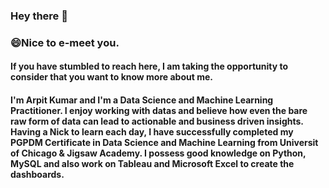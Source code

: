 ### Hey there 👋
### 😄Nice to e-meet you.<br>

#### If you have stumbled to reach here, I am taking the opportunity to consider that you want to know more about me.<br>
#### I'm Arpit Kumar and I'm a Data Science and Machine Learning Practitioner. I enjoy working with datas and believe how even the bare raw form of data can lead to actionable and business driven insights. Having a Nick to learn each day, I have successfully completed my PGPDM Certificate in Data Science and Machine Learning from Universit of Chicago & Jigsaw Academy. I possess good knowledge on Python, MySQL and also work on Tableau and Microsoft Excel to create the dashboards.

<!--
**Arpitkr95/Arpitkr95** is a ✨ _special_ ✨ repository because its `README.md` (this file) appears on your GitHub profile.

Here are some ideas to get you started:

- 🔭 I’m currently working on ...
- 🌱 I’m currently learning ...
- 👯 I’m looking to collaborate on ...
- 🤔 I’m looking for help with ...
- 💬 Ask me about ...
- 📫 How to reach me: ...
- 😄 Pronouns: ...
- ⚡ Fun fact: ...
-->
